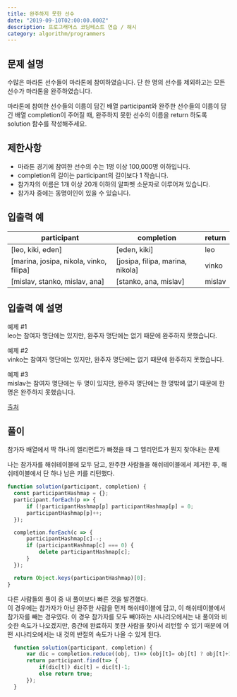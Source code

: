 ```yaml
---
title: 완주하지 못한 선수
date: "2019-09-10T02:00:00.000Z"
description: 프로그래머스 코딩테스트 연습 / 해시
category: algorithm/programmers
---
```


## 문제 설명

수많은 마라톤 선수들이 마라톤에 참여하였습니다. 단 한 명의 선수를 제외하고는 모든 선수가 마라톤을 완주하였습니다.

마라톤에 참여한 선수들의 이름이 담긴 배열 participant와 완주한 선수들의 이름이 담긴 배열 completion이 주어질 때, 완주하지 못한 선수의 이름을 return 하도록 solution 함수를 작성해주세요.

## 제한사항

- 마라톤 경기에 참여한 선수의 수는 1명 이상 100,000명 이하입니다.
- completion의 길이는 participant의 길이보다 1 작습니다.
- 참가자의 이름은 1개 이상 20개 이하의 알파벳 소문자로 이루어져 있습니다.
- 참가자 중에는 동명이인이 있을 수 있습니다.

## 입출력 예

|participant|completion|return|
|-|-|-|
|[leo, kiki, eden]|[eden, kiki]|leo|
|[marina, josipa, nikola, vinko, filipa]|[josipa, filipa, marina, nikola]|vinko|
|[mislav, stanko, mislav, ana]|[stanko, ana, mislav]|mislav|

## 입출력 예 설명

예제 #1  
leo는 참여자 명단에는 있지만, 완주자 명단에는 없기 때문에 완주하지 못했습니다.

예제 #2  
vinko는 참여자 명단에는 있지만, 완주자 명단에는 없기 때문에 완주하지 못했습니다.

예제 #3  
mislav는 참여자 명단에는 두 명이 있지만, 완주자 명단에는 한 명밖에 없기 때문에 한명은 완주하지 못했습니다.

[출처](http://hsin.hr/coci/archive/2014_2015/contest2_tasks.pdf)

## 풀이

참가자 배열에서 딱 하나의 엘리먼트가 빠졌을 때 그 엘리먼트가 뭔지 찾아내는 문제

나는 참가자를 해쉬테이블에 모두 담고, 완주한 사람들을 해쉬테이블에서 제거한 후, 해쉬테이블에서 단 하나 남은 키를 리턴했다.

```javascript
function solution(participant, completion) {
  const participantHashmap = {};
  participant.forEach(p => {
      if (!participantHashmap[p] participantHashmap[p] = 0;
      participantHashmap[p]++;
  });

  completion.forEach(c => {
      participantHashmap[c]--;
      if (participantHashmap[c] === 0) {
          delete participantHashmap[c];
      }
  });

  return Object.keys(participantHashmap)[0];
}
```

다른 사람들의 풀이 중 내 풀이보다 빠른 것을 발견했다.  
이 경우에는 참가자가 아닌 완주한 사람을 먼저 해쉬테이블에 담고, 이 해쉬테이블에서 참가자를 빼는 경우였다. 이 경우 참가자를 모두 빼야하는 시나리오에서는 내 풀이와 비슷한 속도가 나오겠지만, 중간에 완료하지 못한 사람을 찾아서 리턴할 수 있기 때문에 어떤 시나리오에서는 내 것의 반절의 속도가 나올 수 있게 된다.

```javascript
  function solution(participant, completion) {
      var dic = completion.reduce((obj, t)=> (obj[t]= obj[t] ? obj[t]+1 : 1 , obj) ,{});
      return participant.find(t=> {
          if(dic[t]) dic[t] = dic[t]-1;
          else return true;
      });
  }
```
